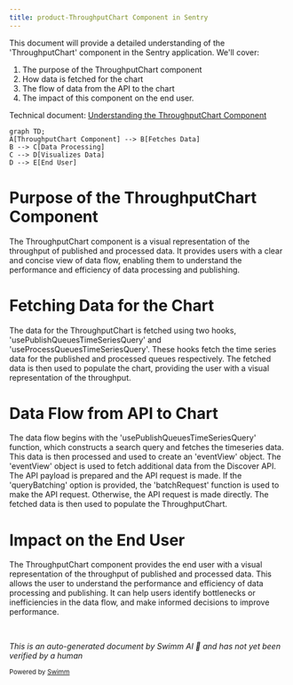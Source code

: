 ```yaml
---
title: product-ThroughputChart Component in Sentry
---
```

This document will provide a detailed understanding of the 'ThroughputChart' component in the Sentry application. We'll cover:

1. The purpose of the ThroughputChart component
2. How data is fetched for the chart
3. The flow of data from the API to the chart
4. The impact of this component on the end user.

Technical document: <SwmLink doc-title="Understanding the ThroughputChart Component">[Understanding the ThroughputChart Component](/.swm/understanding-the-throughputchart-component.h4clkugu.sw.md)</SwmLink>

```mermaid
graph TD;
A[ThroughputChart Component] --> B[Fetches Data]
B --> C[Data Processing]
C --> D[Visualizes Data]
D --> E[End User]
```

# Purpose of the ThroughputChart Component

The ThroughputChart component is a visual representation of the throughput of published and processed data. It provides users with a clear and concise view of data flow, enabling them to understand the performance and efficiency of data processing and publishing.

# Fetching Data for the Chart

The data for the ThroughputChart is fetched using two hooks, 'usePublishQueuesTimeSeriesQuery' and 'useProcessQueuesTimeSeriesQuery'. These hooks fetch the time series data for the published and processed queues respectively. The fetched data is then used to populate the chart, providing the user with a visual representation of the throughput.

# Data Flow from API to Chart

The data flow begins with the 'usePublishQueuesTimeSeriesQuery' function, which constructs a search query and fetches the timeseries data. This data is then processed and used to create an 'eventView' object. The 'eventView' object is used to fetch additional data from the Discover API. The API payload is prepared and the API request is made. If the 'queryBatching' option is provided, the 'batchRequest' function is used to make the API request. Otherwise, the API request is made directly. The fetched data is then used to populate the ThroughputChart.

# Impact on the End User

The ThroughputChart component provides the end user with a visual representation of the throughput of published and processed data. This allows the user to understand the performance and efficiency of data processing and publishing. It can help users identify bottlenecks or inefficiencies in the data flow, and make informed decisions to improve performance.

&nbsp;

*This is an auto-generated document by Swimm AI 🌊 and has not yet been verified by a human*

<SwmMeta version="3.0.0" repo-id="Z2l0aHViJTNBJTNBc2VudHJ5LWRlbW8lM0ElM0FTd2ltbS1EZW1v" repo-name="sentry-demo" doc-type="product-flows"><sup>Powered by [Swimm](/)</sup></SwmMeta>
